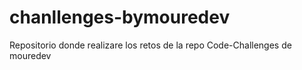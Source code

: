 # chanllenges-bymouredev
Repositorio donde realizare los retos de la repo Code-Challenges de mouredev
